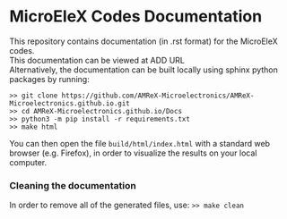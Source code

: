 # MicroEleX Codes Documentation
This repository contains documentation (in .rst format) for the MicroEleX codes.\
This documentation can be viewed at ADD URL\
Alternatively, the documentation can be built locally using sphinx python packages by running:

``` >> git clone https://github.com/AMReX-Microelectronics/AMReX-Microelectronics.github.io.git ``` \
``` >> cd AMReX-Microelectronics.github.io/Docs ``` \
``` >> python3 -m pip install -r requirements.txt ``` \
``` >> make html ```

You can then open the file `build/html/index.html` with a standard web browser (e.g. Firefox), in order to visualize the results on your local computer.

### Cleaning the documentation

In order to remove all of the generated files, use:
``` >> make clean ```
